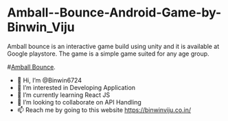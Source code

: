# Amball--Bounce-Android-Game-by-Binwin_Viju
Amball bounce is an interactive game build using unity and it is available at Google playstore. The game is a simple game suited for any age group. 

#[Amball Bounce](https://play.google.com/store/apps/details?id=com.ammu.AmballBounce "Amball Bounce download link").


- 👋 Hi, I’m @Binwin6724
- 👀 I’m interested in Developing Application
- 🌱 I’m currently learning React JS
- 💞️ I’m looking to collaborate on API Handling
- 📫 Reach me by going to this website https://binwinviju.co.in/
